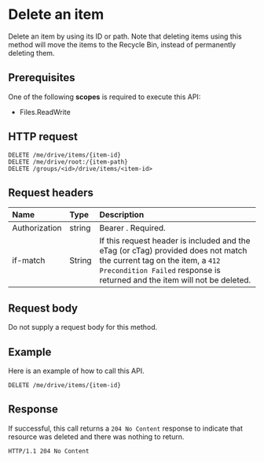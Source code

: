 # Delete an item

Delete an item by using its ID or path. Note that deleting items using this
method will move the items to the Recycle Bin, instead of permanently deleting
them.

## Prerequisites
One of the following **scopes** is required to execute this API:

  * Files.ReadWrite

## HTTP request

<!-- { "blockType": "ignored" } -->
```
DELETE /me/drive/items/{item-id}
DELETE /me/drive/root:/{item-path}
DELETE /groups/<id>/drive/items/<item-id>
```

## Request headers

| Name          | Type   | Description                                                                                                                                                                                       |
|:--------------|:-------|:--------------------------------------------------------------------------------------------------------------------------------------------------------------------------------------------------|
| Authorization | string | Bearer <token>. Required.                                                                                                                                                                         |
| if-match      | String | If this request header is included and the eTag (or cTag) provided does not match the current tag on the item, a `412 Precondition Failed` response is returned and the item will not be deleted. |

## Request body
Do not supply a request body for this method.

## Example

Here is an example of how to call this API.

<!-- {
  "blockType": "request",
  "name": "delete-item"
}-->
```
DELETE /me/drive/items/{item-id}
```

## Response

If successful, this call returns a `204 No Content` response to indicate that
resource was deleted and there was nothing to return.

<!-- { "blockType": "response" } -->
```http
HTTP/1.1 204 No Content
```

<!-- uuid: 8fcb5dbc-d5aa-4681-8e31-b001d5168d79
2015-10-25 14:57:30 UTC -->
<!-- {
  "type": "#page.annotation",
  "description": "Delete item",
  "keywords": "",
  "section": "documentation",
  "tocPath": "OneDrive/Item/Delete item"
}-->


<!-- {
  "type": "#page.annotation",
  "description": "Delete item.",
  "tocPath": "/beta reference/OneDrive/driveitem/Delete item",
  "apiVersion": "beta",
  "section": "documentation",
  "canonicalURL": "/en-us/api-reference/v1.0/api/item_delete"
} -->
